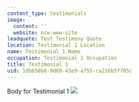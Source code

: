 ```yaml
---
content_type: testimonials
image:
  content: ''
  website: ocw-www-site
leadquote: Test Testimony Quote
location: Testimonial 1 Location
name: Testimonial 1 Name
occupation: Testimonial 1 Occupation
title: Testimonial 1
uid: 1dbb50b6-9d68-43e9-a755-ca216b5f705c
---
```

Body for Testimonial 1 ![](https://pbs.twimg.com/media/E4OzGLfX0AoMeuD.jpg)
